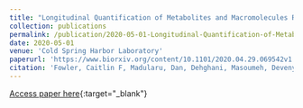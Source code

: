 ```yaml
---
title: "Longitudinal Quantification of Metabolites and Macromolecules Reveals Age- and Sex-Related Changes in the Healthy Fischer 344 Rat Brain"
collection: publications
permalink: /publication/2020-05-01-Longitudinal-Quantification-of-Metabolites-and-Macromolecules-Reveals-Age-and-Sex-Related-Changes-in-the-Healthy-Fischer-344-Rat-Brain
date: 2020-05-01
venue: 'Cold Spring Harbor Laboratory'
paperurl: 'https://www.biorxiv.org/content/10.1101/2020.04.29.069542v1.abstract'
citation: 'Fowler, Caitlin F, Madularu, Dan, Dehghani, Masoumeh, Devenyi, Gabriel A, Near, Jamie, &quot;Longitudinal Quantification of Metabolites and Macromolecules Reveals Age- and Sex-Related Changes in the Healthy Fischer 344 Rat Brain.&quot; Cold Spring Harbor Laboratory, 2020.'
---
```

[Access paper here](https://www.biorxiv.org/content/10.1101/2020.04.29.069542v1.abstract){:target="_blank"}
